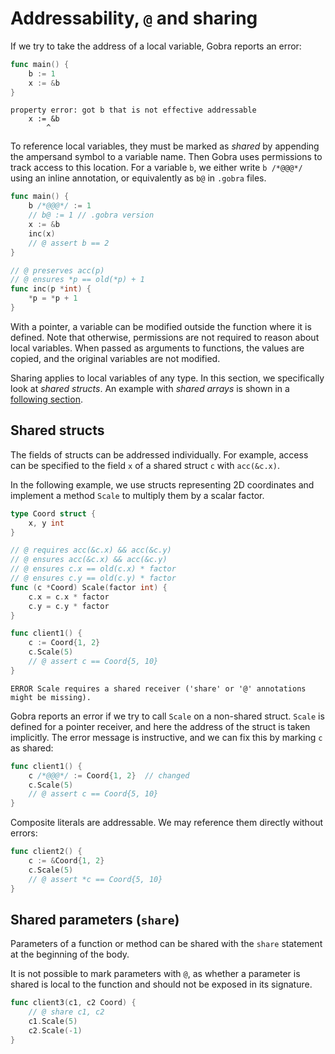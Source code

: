 # Addressability, `@` and sharing

If we try to take the address of a local variable, Gobra reports an error:
``` go
func main() {
	b := 1
	x := &b
}
```
``` text
property error: got b that is not effective addressable
	x := &b
		^
```
To reference local variables, they must be marked as _shared_ by appending the ampersand symbol to a variable name.
Then Gobra uses permissions to track access to this location.
For a variable `b`, we either write `b /*@@@*/` using an inline annotation, or equivalently as `b@` in `.gobra` files.

``` go
func main() {
	b /*@@@*/ := 1
	// b@ := 1 // .gobra version
	x := &b
	inc(x)
	// @ assert b == 2
}

// @ preserves acc(p)
// @ ensures *p == old(*p) + 1
func inc(p *int) {
	*p = *p + 1
}
```
With a pointer, a variable can be modified outside the function where it is defined.
Note that otherwise, permissions are not required to reason about local variables.
When passed as arguments to functions, the values are copied, and the original variables are not modified.

Sharing applies to local variables of any type.
In this section, we specifically look at _shared structs_.
An example with _shared arrays_ is shown in a [following section](./quantified-permission.md).

## Shared structs
The fields of structs can be addressed individually.
For example, access can be specified to the field `x` of a shared struct `c` with `acc(&c.x)`.

In the following example, we use structs representing 2D coordinates and implement a method `Scale` to multiply them by a scalar factor.
``` go
type Coord struct {
	x, y int
}

// @ requires acc(&c.x) && acc(&c.y)
// @ ensures acc(&c.x) && acc(&c.y)
// @ ensures c.x == old(c.x) * factor
// @ ensures c.y == old(c.y) * factor
func (c *Coord) Scale(factor int) {
	c.x = c.x * factor
	c.y = c.y * factor
}

func client1() {
	c := Coord{1, 2}
	c.Scale(5)
	// @ assert c == Coord{5, 10}
}
```
``` text
ERROR Scale requires a shared receiver ('share' or '@' annotations might be missing).
```
Gobra reports an error if we try to call `Scale` on a non-shared struct.
`Scale` is defined for a pointer receiver, and here the address of the struct is taken implicitly.
The error message is instructive, and we can fix this by marking `c` as shared:
``` go
func client1() {
	c /*@@@*/ := Coord{1, 2}  // changed
	c.Scale(5)
	// @ assert c == Coord{5, 10}
}
```

Composite literals are addressable.
We may reference them directly without errors:
``` go
func client2() {
	c := &Coord{1, 2}
	c.Scale(5)
	// @ assert *c == Coord{5, 10}
}
```

## Shared parameters (`share`)

Parameters of a function or method can be shared with the `share` statement at the beginning of the body.

It is not possible to mark parameters with `@`, as whether a parameter is shared is local to the function and should not be exposed in its signature.

``` go
func client3(c1, c2 Coord) {
	// @ share c1, c2
	c1.Scale(5)
	c2.Scale(-1)
}
```


<!-- [^1]: In Go, there is the notion of [addressability](https://go.dev/ref/spec#Address_operators) which clearly defines which operands are addressable. -->

